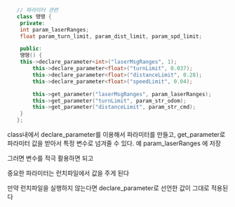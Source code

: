 ```cpp
   // 파라미터 관련
   class 땡땡 {
    private:
    int param_laserRanges;
    float param_turn_limit, param_dist_limit, param_spd_limit;

    public:
    땡땡() {
    this->declare_parameter<int>("laserMsgRanges", 1);
        this->declare_parameter<float>("turnLimit", 0.037);
        this->declare_parameter<float>("distanceLimit", 0.28);
        this->declare_parameter<float>("speedLimit", 0.04);

        this->get_parameter("laserMsgRanges", param_laserRanges);
        this->get_parameter("turnLimit", param_str_odom);
        this->get_parameter("distanceLimit", param_str_cmd);
    }
   };
```

class내에서 declare_parameter를 이용해서 파라미터를 만들고,
get_parameter로 파라미터 값을 받아서 특정 변수로 넘겨줄 수 있다. 예 param_laserRanges 에 저장

그러면 변수를 적극 활용하면 되고 

중요한 파라미터는 런치파일에서 값을 주게 된다

만약 런치파일을 실행하지 않는다면 declare_parameter로 선언한 값이 그대로 적용된다

